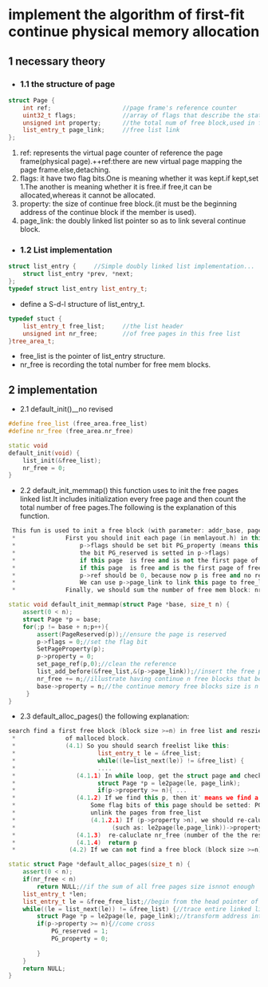 # implement the algorithm of first-fit continue physical memory allocation

## 1 necessary theory

- ### 1.1 the structure of page


```c++
struct Page {
    int ref;					//page frame's reference counter
    uint32_t flags;				//array of flags that describe the status of the page frame
    unsigned int property;		//the total num of free block,used in first fit pm management
    list_entry_t page_link;		//free list link	
};
```

1. ref: represents the virtual page counter of reference  the page frame(physical page).++ref:there are new virtual page mapping the page frame.else,detaching.
2. flags: it have two flag bits.One is meaning whether it was kept.if kept,set 1.The another is meaning whether it is free.if free,it can be allocated,whereas it cannot be allocated.
3. property: the size of continue free block.(it must be the beginning address of the continue block if the member is used).
4. page_link: the doubly linked list pointer so as to link several continue block.         

- ### 1.2 List implementation


```c++
struct list_entry {		//Simple doubly linked list implementation...
	struct list_entry *prev, *next;
};
typedef struct list_entry list_entry_t;
```

- define a S-d-l structure of list_entry_t.

```c++
typedef stuct {
    list_entry_t free_list;		//the list header
    unsigned int nr_free;		//of free pages in this free list
}tree_area_t;
```

- free_list is the pointer of list_entry structure.
- nr_free is recording the total number for free mem blocks.

## 2 implementation

- 2.1 default_init()__no revised

```c++
#define free_list (free_area.free_list)
#define nr_free (free_area.nr_free)

static void
default_init(void) {
    list_init(&free_list);
    nr_free = 0;
}
```

- 2.2 default_init_memmap() this function uses to init the free pages linked list.It includes initialization every free page and then count the total number of free pages.The following is the explanation of this function.

````c++
 This fun is used to init a free block (with parameter: addr_base, page_number).
 *              First you should init each page (in memlayout.h) in this free block, include:
 *                  p->flags should be set bit PG_property (means this page is valid. In pmm_init fun (in pmm.c),
 *                  the bit PG_reserved is setted in p->flags)
 *                  if this page  is free and is not the first page of free block, p->property should be set to 0.
 *                  if this page  is free and is the first page of free block, p->property should be set to total num of block.
 *                  p->ref should be 0, because now p is free and no reference.
 *                  We can use p->page_link to link this page to free_list, (such as: list_add_before(&free_list, &(p->page_link)); )
 *              Finally, we should sum the number of free mem block: nr_free+=n
````

````c++
static void default_init_memmap(struct Page *base, size_t n) {   
    assert(0 < n);
    struct Page *p = base;
    for(;p != base + n;p++){
        assert(PageReserved(p));//ensure the page is reserved
        p->flags = 0;//set the flag bit
        SetPageProperty(p);
        p->property = 0;
        set_page_ref(p,0);//clean the reference
        list_add_before(&free_list,&(p->page_link));//insert the free page list
        nr_free += n;//illustrate having continue n free blocks that belong to free linked list
        base->property = n;//the continue memory free blocks size is n that is ppmll
     }
}
````

- 2.3 default_alloc_pages()  the following explanation:

````c++
search find a first free block (block size >=n) in free list and reszie the free block, return the addr
 *              of malloced block.
 *              (4.1) So you should search freelist like this:
 *                       list_entry_t le = &free_list;
 *                       while((le=list_next(le)) != &free_list) {
 *                       ....
 *                 (4.1.1) In while loop, get the struct page and check the p->property (record the num of free block) >=n?
 *                       struct Page *p = le2page(le, page_link);
 *                       if(p->property >= n){ ...
 *                 (4.1.2) If we find this p, then it' means we find a free block(block size >=n), and the first n pages can be malloced.
 *                     Some flag bits of this page should be setted: PG_reserved =1, PG_property =0
 *                     unlink the pages from free_list
 *                     (4.1.2.1) If (p->property >n), we should re-caluclate number of the the rest of this free block,
 *                           (such as: le2page(le,page_link))->property = p->property - n;)
 *                 (4.1.3)  re-caluclate nr_free (number of the the rest of all free block)
 *                 (4.1.4)  return p
 *               (4.2) If we can not find a free block (block size >=n), then return NULL
````

````c++
static struct Page *default_alloc_pages(size_t n) {
	assert(0 < n);
    if(nr_free < n) 
        return NULL;//if the sum of all free pages size isnnot enough
    list_entry_t *len;
    list_entry_t le = &free_free_list;//begin from the head pointer of free block list 
    while((le = list_next(le)) != &free_list) {//trace entire linked list 
        struct Page *p = le2page(le, page_link);//transform address into the structure of page
        if(p->property >= n){//come cross 
            PG_reserved = 1;
            PG_property = 0;
            
        }
    }
    return NULL;
}
````

